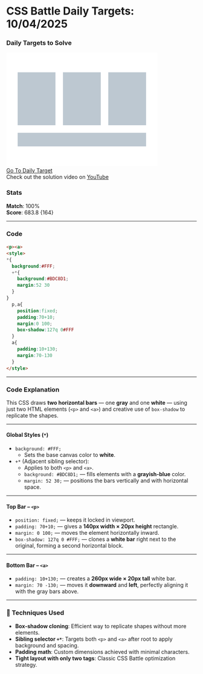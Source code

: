 # CSS Battle Daily Targets: 10/04/2025

### Daily Targets to Solve

![picture of daily target](./images/10.png)  
[Go To Daily Target](https://cssbattle.dev/play/pnTtq23rhOq5sIQIoVCg)  
Check out the solution video on [YouTube](https://youtube.com/shorts/wArPXnDP2sE)

### Stats

**Match**: 100%  
**Score**: 683.8 {164}

---

### Code

```html
<p><a>
<style>
*{
  background:#FFF;
  +*{
    background:#BDC8D1;
    margin:52 30
  }
}
  p,a{
    position:fixed;
    padding:70+10;
    margin:0 100;
    box-shadow:127q 0#FFF
  }
  a{
    padding:10+130;
    margin:70-130
  }
</style>
```

---

### **Code Explanation**

This CSS draws **two horizontal bars** — one **gray** and one **white** — using just two HTML elements (`<p>` and `<a>`) and creative use of `box-shadow` to replicate the shapes.

---

#### **Global Styles (`*`)**

- `background: #FFF;`
  - Sets the base canvas color to **white**.
- `+*` (Adjacent sibling selector):
  - Applies to both `<p>` and `<a>`.
  - `background: #BDC8D1;` — fills elements with a **grayish-blue** color.
  - `margin: 52 30;` — positions the bars vertically and with horizontal space.

---

#### **Top Bar – `<p>`**

- `position: fixed;` — keeps it locked in viewport.
- `padding: 70+10;` — gives a **140px width × 20px height** rectangle.
- `margin: 0 100;` — moves the element horizontally inward.
- `box-shadow: 127q 0 #FFF;` — clones a **white bar** right next to the original, forming a second horizontal block.

---

#### **Bottom Bar – `<a>`**

- `padding: 10+130;` — creates a **260px wide × 20px tall** white bar.
- `margin: 70 -130;` — moves it **downward** and **left**, perfectly aligning it with the gray bars above.

---

### 🧠 Techniques Used

- **Box-shadow cloning**: Efficient way to replicate shapes without more elements.
- **Sibling selector `+*`**: Targets both `<p>` and `<a>` after root to apply background and spacing.
- **Padding math**: Custom dimensions achieved with minimal characters.
- **Tight layout with only two tags**: Classic CSS Battle optimization strategy.
